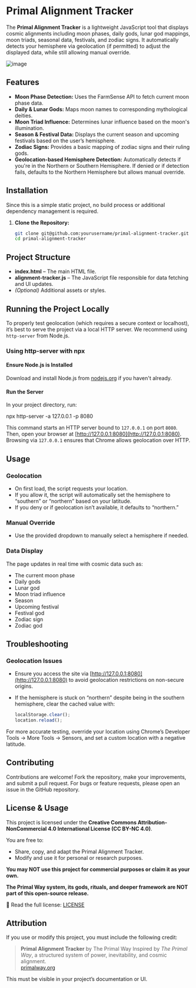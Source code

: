 # Primal Alignment Tracker

The **Primal Alignment Tracker** is a lightweight JavaScript tool that displays cosmic alignments including moon phases, daily gods, lunar god mappings, moon triads, seasonal data, festivals, and zodiac signs. It automatically detects your hemisphere via geolocation (if permitted) to adjust the displayed data, while still allowing manual override.

![image](https://github.com/user-attachments/assets/0df35afa-2d42-4b8a-935a-8bb7e2faa373)

## Features

- **Moon Phase Detection:** Uses the FarmSense API to fetch current moon phase data.
- **Daily & Lunar Gods:** Maps moon names to corresponding mythological deities.
- **Moon Triad Influence:** Determines lunar influence based on the moon's illumination.
- **Season & Festival Data:** Displays the current season and upcoming festivals based on the user’s hemisphere.
- **Zodiac Signs:** Provides a basic mapping of zodiac signs and their ruling gods.
- **Geolocation-based Hemisphere Detection:** Automatically detects if you're in the Northern or Southern Hemisphere. If denied or if detection fails, defaults to the Northern Hemisphere but allows manual override.

## Installation

Since this is a simple static project, no build process or additional dependency management is required.

1. **Clone the Repository:**

   ```bash
   git clone git@github.com:yourusername/primal-alignment-tracker.git
   cd primal-alignment-tracker

## Project Structure

- **index.html** – The main HTML file.
- **alignment-tracker.js** – The JavaScript file responsible for data fetching and UI updates.
- *(Optional)* Additional assets or styles.

## Running the Project Locally

To properly test geolocation (which requires a secure context or localhost), it’s best to serve the project via a local HTTP server. We recommend using `http-server` from Node.js.

### Using http-server with npx

#### Ensure Node.js is Installed

Download and install Node.js from [nodejs.org](https://nodejs.org) if you haven't already.

#### Run the Server

In your project directory, run:

npx http-server -a 127.0.0.1 -p 8080

This command starts an HTTP server bound to `127.0.0.1` on port `8080`. Then, open your browser at [http://127.0.0.1:8080](http://127.0.0.1:8080). Browsing via `127.0.0.1` ensures that Chrome allows geolocation over HTTP.

## Usage

### Geolocation
- On first load, the script requests your location.
- If you allow it, the script will automatically set the hemisphere to “southern” or “northern” based on your latitude.
- If you deny or if geolocation isn’t available, it defaults to “northern.”

### Manual Override
- Use the provided dropdown to manually select a hemisphere if needed.

### Data Display
The page updates in real time with cosmic data such as:
- The current moon phase
- Daily gods
- Lunar god
- Moon triad influence
- Season
- Upcoming festival
- Festival god
- Zodiac sign
- Zodiac god

## Troubleshooting

### Geolocation Issues
- Ensure you access the site via [http://127.0.0.1:8080](http://127.0.0.1:8080) to avoid geolocation restrictions on non-secure origins.
- If the hemisphere is stuck on “northern” despite being in the southern hemisphere, clear the cached value with:

  ```js
  localStorage.clear();
  location.reload();

For more accurate testing, override your location using Chrome’s Developer Tools → More Tools → Sensors, and set a custom location with a negative latitude.

## Contributing

Contributions are welcome! Fork the repository, make your improvements, and submit a pull request. For bugs or feature requests, please open an issue in the GitHub repository.

## License & Usage

This project is licensed under the **Creative Commons Attribution-NonCommercial 4.0 International License (CC BY-NC 4.0)**.

You are free to:
- Share, copy, and adapt the Primal Alignment Tracker.
- Modify and use it for personal or research purposes.

**You may NOT use this project for commercial purposes or claim it as your own.**


**The Primal Way system, its gods, rituals, and deeper framework are NOT part of this open-source release.**

📜 Read the full license: [LICENSE](LICENSE)

## Attribution

If you use or modify this project, you must include the following credit:

> **Primal Alignment Tracker** by The Primal Way
> Inspired by *The Primal Way*, a structured system of power, inevitability, and cosmic alignment.  
> [primalway.org](https://primalway.org)

This must be visible in your project’s documentation or UI.
